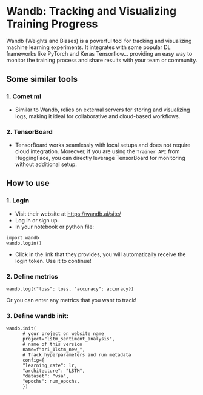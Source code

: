 # Wandb: Tracking and Visualizing Training Progress
Wandb (Weights and Biases) is a powerful tool for tracking and visualizing machine learning experiments. 
It integrates with some popular DL frameworks like PyTorch and Keras Tensorflow...
providing an easy way to monitor the training process and share results with your team or community.

## Some similar tools
### 1. Comet ml
- Similar to Wandb, relies on external servers for storing and visualizing logs, making it ideal for collaborative and cloud-based workflows.
### 2. TensorBoard
- TensorBoard works seamlessly with local setups and does not require cloud integration. Moreover, if you are using the `Trainer API` from HuggingFace, you can directly leverage TensorBoard for monitoring without additional setup.
## How to use

### 1. Login 
- Visit their website at https://wandb.ai/site/
- Log in or sign up.
- In your notebook or python file:
```
import wandb
wandb.login()
```
- Click in the link that they provides, you will automatically receive the login token. Use it to continue!

### 2. Define metrics
```
wandb.log({"loss": loss, "accuracy": accuracy})
```
Or you can enter any metrics that you want to track!

### 3. Define wandb init: 
```
wandb.init(
      # your project on website name
      project="lstm_sentiment_analysis",
      # name of this version
      name=f"ori_1lstm_new_", 
      # Track hyperparameters and run metadata
      config={
      "learning_rate": lr,
      "architecture": "LSTM",
      "dataset": "vsa",
      "epochs": num_epochs,
      })

```
